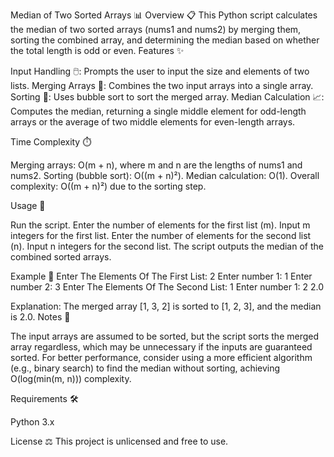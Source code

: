Median of Two Sorted Arrays 📊
Overview 📋
This Python script calculates the median of two sorted arrays (nums1 and nums2) by merging them, sorting the combined array, and determining the median based on whether the total length is odd or even.
Features ✨

Input Handling 🖱️: Prompts the user to input the size and elements of two lists.
Merging Arrays 🔗: Combines the two input arrays into a single array.
Sorting 🔄: Uses bubble sort to sort the merged array.
Median Calculation 📈: Computes the median, returning a single middle element for odd-length arrays or the average of two middle elements for even-length arrays.

Time Complexity ⏱️

Merging arrays: O(m + n), where m and n are the lengths of nums1 and nums2.
Sorting (bubble sort): O((m + n)²).
Median calculation: O(1).
Overall complexity: O((m + n)²) due to the sorting step.

Usage 🚀

Run the script.
Enter the number of elements for the first list (m).
Input m integers for the first list.
Enter the number of elements for the second list (n).
Input n integers for the second list.
The script outputs the median of the combined sorted arrays.

Example 📝
Enter The Elements Of The First List: 2
Enter number 1: 1
Enter number 2: 3
Enter The Elements Of The Second List: 1
Enter number 1: 2
2.0

Explanation: The merged array [1, 3, 2] is sorted to [1, 2, 3], and the median is 2.0.
Notes 📌

The input arrays are assumed to be sorted, but the script sorts the merged array regardless, which may be unnecessary if the inputs are guaranteed sorted.
For better performance, consider using a more efficient algorithm (e.g., binary search) to find the median without sorting, achieving O(log(min(m, n))) complexity.

Requirements 🛠️

Python 3.x

License ⚖️
This project is unlicensed and free to use.
